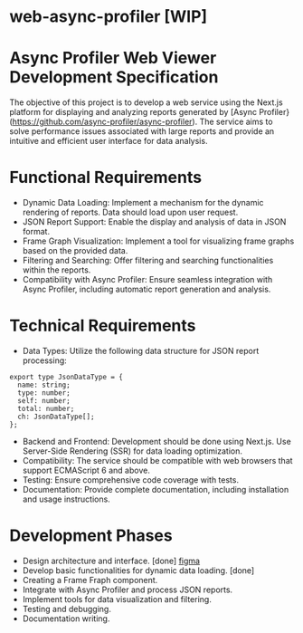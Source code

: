 # web-async-profiler [WIP]

# Async Profiler Web Viewer Development Specification
The objective of this project is to develop a web service using the Next.js platform for displaying and analyzing reports generated by [Async Profiler}(https://github.com/async-profiler/async-profiler). The service aims to solve performance issues associated with large reports and provide an intuitive and efficient user interface for data analysis.

# Functional Requirements
* Dynamic Data Loading: Implement a mechanism for the dynamic rendering of reports. Data should load upon user request.
* JSON Report Support: Enable the display and analysis of data in JSON format.
* Frame Graph Visualization: Implement a tool for visualizing frame graphs based on the provided data.
* Filtering and Searching: Offer filtering and searching functionalities within the reports.
* Compatibility with Async Profiler: Ensure seamless integration with Async Profiler, including automatic report generation and analysis.

# Technical Requirements
* Data Types: Utilize the following data structure for JSON report processing:
```
export type JsonDataType = {
  name: string;
  type: number;
  self: number;
  total: number;
  ch: JsonDataType[];
};
```
* Backend and Frontend: Development should be done using Next.js. Use Server-Side Rendering (SSR) for data loading optimization.
* Compatibility: The service should be compatible with web browsers that support ECMAScript 6 and above.
* Testing: Ensure comprehensive code coverage with tests.
* Documentation: Provide complete documentation, including installation and usage instructions.

# Development Phases
* Design architecture and interface. [done]
  [figma](https://www.figma.com/file/WrpkuVb1CfzmovJZ36RhLH/Web-Async-Profiler?type=design&mode=design&t=lIBXIYUD8vlBVU7g-0)
* Develop basic functionalities for dynamic data loading. [done]
* Creating a Frame Fraph component.
* Integrate with Async Profiler and process JSON reports.
* Implement tools for data visualization and filtering.
* Testing and debugging.
* Documentation writing.
